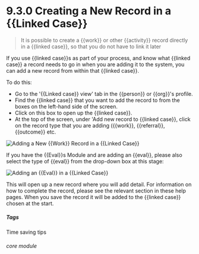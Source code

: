 # 9.3.0 <i class="fas fa-link"></i> Creating a New Record in a {{Linked Case}}

> It is possible to create a {{work}} or other {{activity}} record directly in a {{linked case}}, so that you do not have to link it later



If you use {{linked case}}s as part of your process, and know what {{linked case}} a record needs to go in when you are adding it to the system, you can add a new record from within that {{linked case}}.

To do this:

- Go to the '{{Linked case}} view' tab in the {{person}} or {{org}}'s profile.
- Find the {{linked case}} that you want to add the record to from the boxes on the left-hand side of the screen. 
- Click on this box to open up the {{linked case}}.
- At the top of the screen, under 'Add new record to {{linked case}}, click on the record type that you are adding ({{work}}, {{referral}}, {{outcome}} etc.

![Adding a New {{Work}} Record in a {{Linked Case}}](9.3.0a.png)

If you have the {{Eval}}s Module and are adding an {{eval}}, please also select the type of {{eval}} from the drop-down box at this stage:

![Adding an {{Eval}} in a {{Linked Case}}](9.3.0b.png)

This will open up a new record where you will add detail. For information on how to complete the record, please see the relevant section in these help pages.  When you save the record it will be added to the {{linked case}} chosen at the start. 


##### Tags
Time saving tips

###### core module
